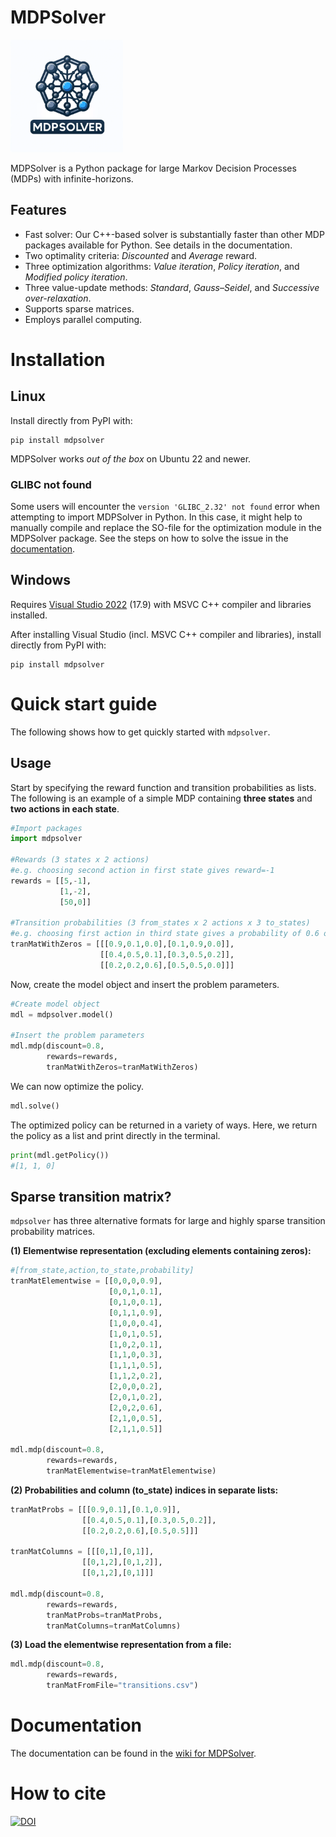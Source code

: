# MDPSolver

<img src="https://github.com/areenberg/MDPSolver/blob/anders_development/Images/MDPSolver_logo_3.png" alt="Logo" width="180">

MDPSolver is a Python package for large Markov Decision Processes (MDPs) with infinite-horizons. 

## Features

* Fast solver: Our C++-based solver is substantially faster than other MDP packages available for Python. See details in the documentation.
* Two optimality criteria: *Discounted* and *Average* reward.
* Three optimization algorithms: *Value iteration*, *Policy iteration*, and *Modified policy iteration*.
* Three value-update methods: *Standard*, *Gauss–Seidel*, and *Successive over-relaxation*.
* Supports sparse matrices.
* Employs parallel computing.

# Installation

## Linux

Install directly from PyPI with:

```
pip install mdpsolver
```

MDPSolver works *out of the box* on Ubuntu 22 and newer.

### GLIBC not found

Some users will encounter the `version 'GLIBC_2.32' not found` error when attempting to import MDPSolver in Python. In this case, it might help to manually compile and replace the SO-file for the optimization module in the MDPSolver package. See the steps on how to solve the issue in the [documentation](https://github.com/areenberg/MDPSolver/wiki#how-to-install).

## Windows

Requires [Visual Studio 2022](https://visualstudio.microsoft.com/downloads/) (17.9) with MSVC C++ compiler and libraries installed.

After installing Visual Studio (incl. MSVC C++ compiler and libraries), install directly from PyPI with:

```
pip install mdpsolver
```

# Quick start guide

The following shows how to get quickly started with `mdpsolver`.

## Usage

Start by specifying the reward function and transition probabilities as lists. The following is an example of a simple MDP containing **three states** and **two actions in each state**.

```python
#Import packages
import mdpsolver

#Rewards (3 states x 2 actions)
#e.g. choosing second action in first state gives reward=-1
rewards = [[5,-1],
           [1,-2],
           [50,0]]

#Transition probabilities (3 from_states x 2 actions x 3 to_states)
#e.g. choosing first action in third state gives a probability of 0.6 of staying in third state
tranMatWithZeros = [[[0.9,0.1,0.0],[0.1,0.9,0.0]],
                    [[0.4,0.5,0.1],[0.3,0.5,0.2]],
                    [[0.2,0.2,0.6],[0.5,0.5,0.0]]]
```

Now, create the model object and insert the problem parameters.

```python
#Create model object
mdl = mdpsolver.model()

#Insert the problem parameters
mdl.mdp(discount=0.8,
        rewards=rewards,
        tranMatWithZeros=tranMatWithZeros)
```

We can now optimize the policy.

```python
mdl.solve()
```

The optimized policy can be returned in a variety of ways. Here, we return the policy as a list and print directly in the terminal. 

```python
print(mdl.getPolicy())
#[1, 1, 0]
```

## Sparse transition matrix?

`mdpsolver` has three alternative formats for large and highly sparse transition probability matrices.

**(1) Elementwise representation (excluding elements containing zeros):**

```python
#[from_state,action,to_state,probability]
tranMatElementwise = [[0,0,0,0.9],
                      [0,0,1,0.1],
                      [0,1,0,0.1],
                      [0,1,1,0.9],
                      [1,0,0,0.4],
                      [1,0,1,0.5],
                      [1,0,2,0.1],
                      [1,1,0,0.3],
                      [1,1,1,0.5],
                      [1,1,2,0.2],
                      [2,0,0,0.2],
                      [2,0,1,0.2],
                      [2,0,2,0.6],
                      [2,1,0,0.5],
                      [2,1,1,0.5]]

mdl.mdp(discount=0.8,
        rewards=rewards,
        tranMatElementwise=tranMatElementwise)
```

**(2) Probabilities and column (to_state) indices in separate lists:**

```python
tranMatProbs = [[[0.9,0.1],[0.1,0.9]],
                [[0.4,0.5,0.1],[0.3,0.5,0.2]],
                [[0.2,0.2,0.6],[0.5,0.5]]]

tranMatColumns = [[[0,1],[0,1]],
                [[0,1,2],[0,1,2]],
                [[0,1,2],[0,1]]]

mdl.mdp(discount=0.8,
        rewards=rewards,
        tranMatProbs=tranMatProbs,
        tranMatColumns=tranMatColumns)

```

**(3) Load the elementwise representation from a file:**

```python
mdl.mdp(discount=0.8,
        rewards=rewards,
        tranMatFromFile="transitions.csv")
```

# Documentation

The documentation can be found in the [wiki for MDPSolver](https://github.com/areenberg/MDPSolver/wiki).

# How to cite

[![DOI](https://zenodo.org/badge/294063917.svg)](https://zenodo.org/badge/latestdoi/294063917)
